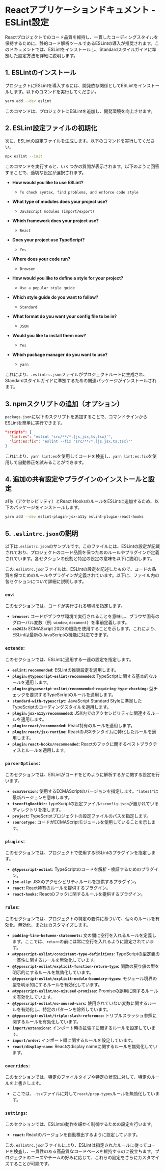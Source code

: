 # Reactアプリケーションドキュメント - ESLint設定

Reactプロジェクトでのコード品質を維持し、一貫したコーディングスタイルを保持するために、静的コード解析ツールであるESLintの導入が推奨されます。このドキュメントでは、ESLintをインストールし、Standardスタイルガイドに準拠した設定方法を詳細に説明します。

## 1. ESLintのインストール

プロジェクトにESLintを導入するには、開発依存関係としてESLintをインストールします。以下のコマンドを実行してください。

```bash
yarn add --dev eslint
```

このコマンドは、プロジェクトにESLintを追加し、開発環境を向上させます。

## 2. ESLint設定ファイルの初期化

次に、ESLintの設定ファイルを生成します。以下のコマンドを実行してください。

```bash
npx eslint --init
```

このコマンドを実行すると、いくつかの質問が表示されます。以下のように回答することで、適切な設定が選択されます。

- **How would you like to use ESLint?**
  - `To check syntax, find problems, and enforce code style`

- **What type of modules does your project use?**
  - `JavaScript modules (import/export)`

- **Which framework does your project use?**
  - `React`

- **Does your project use TypeScript?**
  - `Yes`

- **Where does your code run?**
  - `Browser`

- **How would you like to define a style for your project?**
  - `Use a popular style guide`

- **Which style guide do you want to follow?**
  - `Standard`

- **What format do you want your config file to be in?**
  - `JSON`

- **Would you like to install them now?**
  - `Yes`

- **Which package manager do you want to use?**
  - `yarn`

これにより、`.eslintrc.json`ファイルがプロジェクトルートに生成され、Standardスタイルガイドに準拠するための関連パッケージがインストールされます。

## 3. npmスクリプトの追加（オプション）

`package.json`に以下のスクリプトを追加することで、コマンドラインからESLintを簡単に実行できます。

```json
"scripts": {
  "lint:es": "eslint 'src/**/*.{js,jsx,ts,tsx}'",
  "lint:es:fix": "eslint --fix 'src/**/*.{js,jsx,ts,tsx}'"
}
```

これにより、`yarn lint:es`を使用してコードを検査し、`yarn lint:es:fix`を使用して自動修正を試みることができます。

## 4. 追加の共有設定やプラグインのインストールと設定

a11y（アクセシビリティ）とReact HooksのルールをESLintに追加するため、以下のパッケージをインストールします。

```bash
yarn add --dev eslint-plugin-jsx-a11y eslint-plugin-react-hooks
```

## 5. `.eslintrc.json`の説明

以下は`.eslintrc.json`のサンプルです。このファイルには、ESLintの設定が記載されており、プロジェクトのコード品質を保つためのルールやプラグインが定義されています。各セクションの役割と特定の設定の意味を以下に説明します。

この`.eslintrc.json`ファイルは、ESLintの設定を記述したもので、コードの品質を保つためのルールやプラグインが定義されています。以下に、ファイル内の各セクションについて詳細に説明します。

### `env`:
このセクションでは、コードが実行される環境を指定します。
- **`browser`:** コードがブラウザ環境で実行されることを意味し、ブラウザ固有のグローバル変数（例: `window`, `document`）を事前定義します。
- **`es2023`:** ECMAScript 2023の機能を使用することを示します。これにより、ESLintは最新のJavaScriptの機能に対応できます。

### `extends`:
このセクションでは、ESLintに適用する一連の設定を指定します。
- **`eslint:recommended`:** ESLintの推奨設定を適用します。
- **`plugin:@typescript-eslint/recommended`:** TypeScriptに関する基本的なルールを適用します。
- **`plugin:@typescript-eslint/recommended-requiring-type-checking`:** 型チェックを要求するTypeScriptのルールを適用します。
- **`standard-with-typescript`:** JavaScript Standard Styleに準拠したTypeScriptのコーディングスタイルを適用します。
- **`plugin:jsx-a11y/recommended`:** JSX内でのアクセシビリティに関連するルールを適用します。
- **`plugin:react/recommended`:** React特有のルールを適用します。
- **`plugin:react/jsx-runtime`:** ReactのJSXランタイムに特化したルールを適用します。
- **`plugin:react-hooks/recommended`:** Reactのフックに関するベストプラクティスとルールを適用します。

### `parserOptions`:
このセクションでは、ESLintがコードをどのように解析するかに関する設定を行います。
- **`ecmaVersion`:** 使用するECMAScriptのバージョンを指定します。`"latest"`は最新バージョンを意味します。
- **`tsconfigRootDir`:** TypeScriptの設定ファイル`tsconfig.json`が置かれているディレクトリを指します。
- **`project`:** TypeScriptプロジェクトの設定ファイルのパスを指定します。
- **`sourceType`:** コードがECMAScriptモジュールを使用していることを示します。

### `plugins`:
このセクションでは、プロジェクトで使用するESLintのプラグインを指定します。
- **`@typescript-eslint`:** TypeScriptのコードを解析・検証するためのプラグイン。
- **`jsx-a11y`:** JSXのアクセシビリティルールを提供するプラグイン。
- **`react`:** React特有のルールを提供するプラグイン。
- **`react-hooks`:** Reactのフックに関するルールを提供するプラグイン。

### `rules`:
このセクションでは、プロジェクトの特定の要件に基づいて、個々のルールを有効化、無効化、またはカスタマイズします。
- **`padding-line-between-statements`:** 文の間に空行を入れるルールを定義します。ここでは、`return`の前には常に空行を入れるように設定されています。
- **`@typescript-eslint/consistent-type-definitions`:** TypeScriptの型定義の一貫性に関するルールを無効化しています。
- **`@typescript-eslint/explicit-function-return-type`:** 関数の戻り値の型を明示的にするルールを無効化しています。
- **`@typescript-eslint/explicit-module-boundary-types`:** モジュール境界の型を明示的にするルールを有効化しています。
- **`@typescript-eslint/no-misused-promises`:** Promiseの誤用に関するルールを有効化しています。
- **`@typescript-eslint/no-unused-vars`:** 使用されていない変数に関するルールを有効化し、特定のパターンを除外しています。
- **`@typescript-eslint/triple-slash-reference`:** トリプルスラッシュ参照に関するルールを有効化しています。
- **`import/extensions`:** インポート時の拡張子に関するルールを設定しています。
- **`import/order`:** インポート順に関するルールを設定しています。
- **`react/display-name`:** Reactのdisplay nameに関するルールを無効化しています。

### `overrides`:
このセクションでは、特定のファイルタイプや特定の状況に対して、特定のルールを上書きします。
- ここでは、`.tsx`ファイルに対して`react/prop-types`ルールを無効化しています。

### `settings`:
このセクションでは、ESLintの動作を細かく制御するための設定を行います。
- **`react`:** Reactのバージョンを自動検出するように設定しています。

この`.eslintrc.json`ファイルにより、ESLintは指定されたルールに従ってコードを検査し、一貫性のある高品質なコードベースを維持するのに役立ちます。プロジェクトのニーズやチームの好みに応じて、これらの設定をさらにカスタマイズすることが可能です。